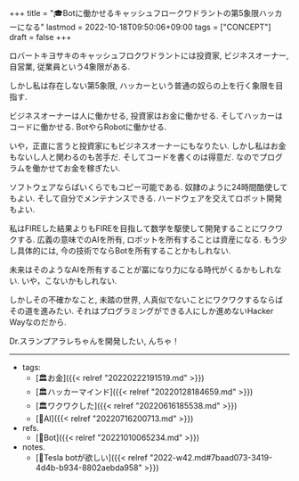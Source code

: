 +++
title = "🎓Botに働かせるキャッシュフロークワドラントの第5象限ハッカーになる"
lastmod = 2022-10-18T09:50:06+09:00
tags = ["CONCEPT"]
draft = false
+++

ロバートキヨサキのキャッシュフロクワドラントには投資家, ビジネスオーナー, 自営業, 従業員という4象限がある.

しかし私は存在しない第5象限, ハッカーという普通の奴らの上を行く象限を目指す.

ビジネスオーナーは人に働かせる, 投資家はお金に働かせる. そしてハッカーはコードに働かせる. BotやらRobotに働かせる.

いや，正直に言うと投資家にもビジネスオーナーにもなりたい. しかし私はお金もないし人と関わるのも苦手だ. そしてコードを書くのは得意だ. なのでプログラムを働かせてお金を稼ぎたい.

ソフトウェアならばいくらでもコピー可能である. 奴隷のように24時間酷使してもよい. そして自分でメンテナンスできる. ハードウェアを交えてロボット開発もよい.

私はFIREした結果よりもFIREを目指して数学を駆使して開発することにワクワクする. 広義の意味でのAIを所有,  ロボットを所有することは資産になる. もう少し具体的には, 今の技術でならBotを所有することかもしれない.

未来はそのようなAIを所有することが冨になり力になる時代がくるかもしれない. いや，こないかもしれない.

しかしその不確かなこと, 未踏の世界, 人真似でないことにワクワクするならばその道を進みたい. それはプログラミングができる人にしか進めないHacker Wayなのだから.

Dr.スランプアラレちゃんを開発したい, んちゃ！

---

-   tags:
    -   [🏛お金]({{< relref "20220222191519.md" >}})
    -   [🏛ハッカーマインド]({{< relref "20220128184659.md" >}})
    -   [🏛ワクワクした]({{< relref "20220616185538.md" >}})
    -   [🔖AI]({{< relref "20220716200713.md" >}})
-   refs.
    -   [📝Bot]({{< relref "20221010065234.md" >}})
-   notes.
    -   [💭Tesla botが欲しい]({{< relref "2022-w42.md#7baad073-3419-4d4b-b934-8802aebda958" >}})
